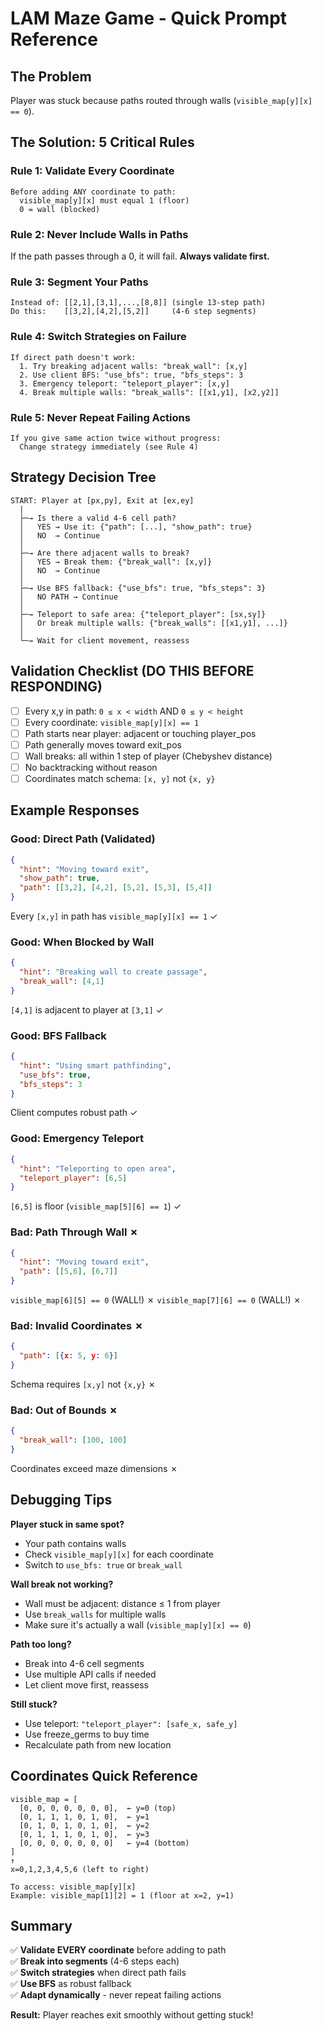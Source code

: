 # LAM Maze Game - Quick Prompt Reference

## The Problem
Player was stuck because paths routed through walls (`visible_map[y][x] == 0`).

## The Solution: 5 Critical Rules

### Rule 1: Validate Every Coordinate
```
Before adding ANY coordinate to path:
  visible_map[y][x] must equal 1 (floor)
  0 = wall (blocked)
```

### Rule 2: Never Include Walls in Paths
If the path passes through a 0, it will fail. **Always validate first.**

### Rule 3: Segment Your Paths
```
Instead of: [[2,1],[3,1],...,[8,8]] (single 13-step path)
Do this:    [[3,2],[4,2],[5,2]]     (4-6 step segments)
```

### Rule 4: Switch Strategies on Failure
```
If direct path doesn't work:
  1. Try breaking adjacent walls: "break_wall": [x,y]
  2. Use client BFS: "use_bfs": true, "bfs_steps": 3
  3. Emergency teleport: "teleport_player": [x,y]
  4. Break multiple walls: "break_walls": [[x1,y1], [x2,y2]]
```

### Rule 5: Never Repeat Failing Actions
```
If you give same action twice without progress:
  Change strategy immediately (see Rule 4)
```

## Strategy Decision Tree

```
START: Player at [px,py], Exit at [ex,ey]
  |
  ├─→ Is there a valid 4-6 cell path?
  │   YES → Use it: {"path": [...], "show_path": true}
  │   NO  → Continue
  │
  ├─→ Are there adjacent walls to break?
  │   YES → Break them: {"break_wall": [x,y]}
  │   NO  → Continue
  │
  ├─→ Use BFS fallback: {"use_bfs": true, "bfs_steps": 3}
  │   NO PATH → Continue
  │
  ├─→ Teleport to safe area: {"teleport_player": [sx,sy]}
  │   Or break multiple walls: {"break_walls": [[x1,y1], ...]}
  │
  └─→ Wait for client movement, reassess
```

## Validation Checklist (DO THIS BEFORE RESPONDING)

- [ ] Every x,y in path: `0 ≤ x < width` AND `0 ≤ y < height`
- [ ] Every coordinate: `visible_map[y][x] == 1`
- [ ] Path starts near player: adjacent or touching player_pos
- [ ] Path generally moves toward exit_pos
- [ ] Wall breaks: all within 1 step of player (Chebyshev distance)
- [ ] No backtracking without reason
- [ ] Coordinates match schema: `[x, y]` not `{x, y}`

## Example Responses

### Good: Direct Path (Validated)
```json
{
  "hint": "Moving toward exit",
  "show_path": true,
  "path": [[3,2], [4,2], [5,2], [5,3], [5,4]]
}
```
Every `[x,y]` in path has `visible_map[y][x] == 1` ✓

### Good: When Blocked by Wall
```json
{
  "hint": "Breaking wall to create passage",
  "break_wall": [4,1]
}
```
`[4,1]` is adjacent to player at `[3,1]` ✓

### Good: BFS Fallback
```json
{
  "hint": "Using smart pathfinding",
  "use_bfs": true,
  "bfs_steps": 3
}
```
Client computes robust path ✓

### Good: Emergency Teleport
```json
{
  "hint": "Teleporting to open area",
  "teleport_player": [6,5]
}
```
`[6,5]` is floor (`visible_map[5][6] == 1`) ✓

### Bad: Path Through Wall ✗
```json
{
  "hint": "Moving toward exit",
  "path": [[5,6], [6,7]]
}
```
`visible_map[6][5] == 0` (WALL!) ✗
`visible_map[7][6] == 0` (WALL!) ✗

### Bad: Invalid Coordinates ✗
```json
{
  "path": [{x: 5, y: 6}]
}
```
Schema requires `[x,y]` not `{x,y}` ✗

### Bad: Out of Bounds ✗
```json
{
  "break_wall": [100, 100]
}
```
Coordinates exceed maze dimensions ✗

## Debugging Tips

**Player stuck in same spot?**
- Your path contains walls
- Check `visible_map[y][x]` for each coordinate
- Switch to `use_bfs: true` or `break_wall`

**Wall break not working?**
- Wall must be adjacent: distance ≤ 1 from player
- Use `break_walls` for multiple walls
- Make sure it's actually a wall (`visible_map[y][x] == 0`)

**Path too long?**
- Break into 4-6 cell segments
- Use multiple API calls if needed
- Let client move first, reassess

**Still stuck?**
- Use teleport: `"teleport_player": [safe_x, safe_y]`
- Use freeze_germs to buy time
- Recalculate path from new location

## Coordinates Quick Reference

```
visible_map = [
  [0, 0, 0, 0, 0, 0, 0],  ← y=0 (top)
  [0, 1, 1, 1, 0, 1, 0],  ← y=1
  [0, 1, 0, 1, 0, 1, 0],  ← y=2
  [0, 1, 1, 1, 0, 1, 0],  ← y=3
  [0, 0, 0, 0, 0, 0, 0]   ← y=4 (bottom)
]
↑
x=0,1,2,3,4,5,6 (left to right)

To access: visible_map[y][x]
Example: visible_map[1][2] = 1 (floor at x=2, y=1)
```

## Summary

✅ **Validate EVERY coordinate** before adding to path  
✅ **Break into segments** (4-6 steps each)  
✅ **Switch strategies** when direct path fails  
✅ **Use BFS** as robust fallback  
✅ **Adapt dynamically** - never repeat failing actions  

**Result:** Player reaches exit smoothly without getting stuck!
